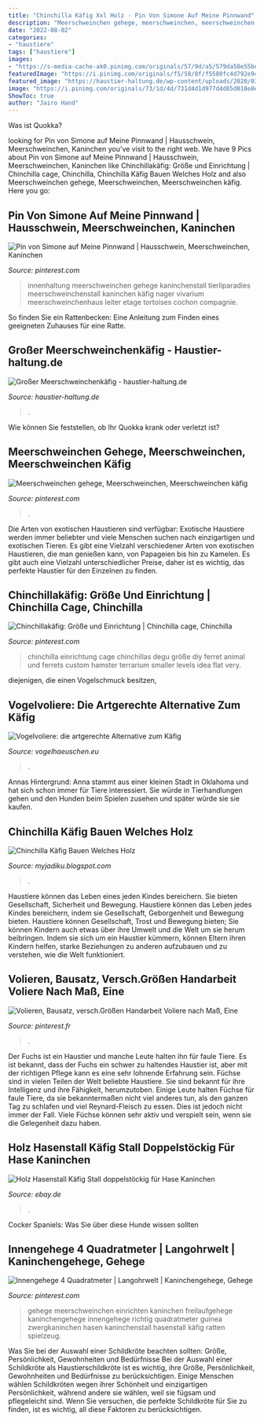 ```yaml
---
title: "Chinchilla Käfig Xxl Holz - Pin Von Simone Auf Meine Pinnwand"
description: "Meerschweinchen gehege, meerschweinchen, meerschweinchen käfig"
date: "2022-08-02"
categories:
- "haustiere"
tags: ["haustiere"]
images:
- "https://s-media-cache-ak0.pinimg.com/originals/57/9d/a5/579da58e55bec85da757a5145eceafd7.jpg"
featuredImage: "https://i.pinimg.com/originals/f5/58/0f/f5580fc4d792e9cac602e6f2426a99f8.jpg"
featured_image: "https://haustier-haltung.de/wp-content/uploads/2020/03/Grosser-Meerschweinchenkaefig-1000x630.png"
image: "https://i.pinimg.com/originals/73/1d/4d/731d4d1d977d4d85d018e8e418dea0c4.jpg"
ShowToc: true
author: "Jairo Hand"
---
```



Was ist Quokka?

	

		
looking for Pin von Simone auf Meine Pinnwand | Hausschwein, Meerschweinchen, Kaninchen you've visit to the right web. We have 9 Pics about Pin von Simone auf Meine Pinnwand | Hausschwein, Meerschweinchen, Kaninchen like Chinchillakäfig: Größe und Einrichtung | Chinchilla cage, Chinchilla, Chinchilla Käfig Bauen Welches Holz and also Meerschweinchen gehege, Meerschweinchen, Meerschweinchen käfig. Here you go:
		
    
## Pin Von Simone Auf Meine Pinnwand | Hausschwein, Meerschweinchen, Kaninchen

<img loading=lazy src="https://i.pinimg.com/736x/3f/71/09/3f710906c1c5c339881be5d5b3982089.jpg" onerror="this.onerror=null;this.src='https://tse2.mm.bing.net/th?id=OIP.gw-wFvOhOMwt0ttxfCiTNgAAAA&amp;pid=15.1';" alt="Pin von Simone auf Meine Pinnwand | Hausschwein, Meerschweinchen, Kaninchen">

_Source: pinterest.com_

>innenhaltung meerschweinchen gehege kaninchenstall tierliparadies meerschweinchenstall kaninchen käfig nager vivarium meerschweinchenhaus leiter etage tortoises cochon compagnie. 

	

So finden Sie ein Rattenbecken: Eine Anleitung zum Finden eines geeigneten Zuhauses für eine Ratte.

    
## Großer Meerschweinchenkäfig - Haustier-haltung.de

<img loading=lazy src="https://haustier-haltung.de/wp-content/uploads/2020/03/Grosser-Meerschweinchenkaefig-1000x630.png" onerror="this.onerror=null;this.src='https://tse4.mm.bing.net/th?id=OIP.XvF5jPJkPI_v8bYKWC7z8wHaEq&amp;pid=15.1';" alt="Großer Meerschweinchenkäfig - haustier-haltung.de">

_Source: haustier-haltung.de_

>. 

	

Wie können Sie feststellen, ob Ihr Quokka krank oder verletzt ist?

    
## Meerschweinchen Gehege, Meerschweinchen, Meerschweinchen Käfig

<img loading=lazy src="https://i.pinimg.com/736x/52/3b/32/523b328ce1e8843da798d6abfc667677.jpg" onerror="this.onerror=null;this.src='https://tse1.mm.bing.net/th?id=OIP.qSXP3s9IJhWfuKHFwvCkOgHaFj&amp;pid=15.1';" alt="Meerschweinchen gehege, Meerschweinchen, Meerschweinchen käfig">

_Source: pinterest.com_

>. 

	

Die Arten von exotischen Haustieren sind verfügbar:
Exotische Haustiere werden immer beliebter und viele Menschen suchen nach einzigartigen und exotischen Tieren. Es gibt eine Vielzahl verschiedener Arten von exotischen Haustieren, die man genießen kann, von Papageien bis hin zu Kamelen. Es gibt auch eine Vielzahl unterschiedlicher Preise, daher ist es wichtig, das perfekte Haustier für den Einzelnen zu finden.

    
## Chinchillakäfig: Größe Und Einrichtung | Chinchilla Cage, Chinchilla

<img loading=lazy src="https://i.pinimg.com/originals/d4/d0/98/d4d09855c4d4a7b34acffabd1ca623a1.jpg" onerror="this.onerror=null;this.src='https://tse4.mm.bing.net/th?id=OIP.3YOnbUNds_g40MrqwHmanwHaJ4&amp;pid=15.1';" alt="Chinchillakäfig: Größe und Einrichtung | Chinchilla cage, Chinchilla">

_Source: pinterest.com_

>chinchilla einrichtung cage chinchillas degu größe diy ferret animal und ferrets custom hamster terrarium smaller levels idea flat very. 

	

diejenigen, die einen Vogelschmuck besitzen,

    
## Vogelvoliere: Die Artgerechte Alternative Zum Käfig

<img loading=lazy src="https://www.vogelhaeuschen.eu/wp-content/uploads/vogelvoliere.jpg" onerror="this.onerror=null;this.src='https://tse3.mm.bing.net/th?id=OIP.KQ6xCDJOboRv7PZGoSnWZQHaDt&amp;pid=15.1';" alt="Vogelvoliere: die artgerechte Alternative zum Käfig">

_Source: vogelhaeuschen.eu_

>. 

	

Annas Hintergrund: Anna stammt aus einer kleinen Stadt in Oklahoma und hat sich schon immer für Tiere interessiert. Sie würde in Tierhandlungen gehen und den Hunden beim Spielen zusehen und später würde sie sie kaufen.

    
## Chinchilla Käfig Bauen Welches Holz

<img loading=lazy src="https://s-media-cache-ak0.pinimg.com/originals/57/9d/a5/579da58e55bec85da757a5145eceafd7.jpg" onerror="this.onerror=null;this.src='https://tse2.mm.bing.net/th?id=OIP.zy1XAEKJM7_nUwv6ux2A6AHaFj&amp;pid=15.1';" alt="Chinchilla Käfig Bauen Welches Holz">

_Source: myjadiku.blogspot.com_

>. 

	

Haustiere können das Leben eines jeden Kindes bereichern. Sie bieten Gesellschaft, Sicherheit und Bewegung.
Haustiere können das Leben jedes Kindes bereichern, indem sie Gesellschaft, Geborgenheit und Bewegung bieten. Haustiere können Gesellschaft, Trost und Bewegung bieten; Sie können Kindern auch etwas über ihre Umwelt und die Welt um sie herum beibringen. Indem sie sich um ein Haustier kümmern, können Eltern ihren Kindern helfen, starke Beziehungen zu anderen aufzubauen und zu verstehen, wie die Welt funktioniert.

    
## Volieren, Bausatz, Versch.Größen Handarbeit Voliere Nach Maß, Eine

<img loading=lazy src="https://i.pinimg.com/originals/73/1d/4d/731d4d1d977d4d85d018e8e418dea0c4.jpg" onerror="this.onerror=null;this.src='https://tse4.mm.bing.net/th?id=OIP.zUSDyxX-LP3dVgGOCLfuBwHaFj&amp;pid=15.1';" alt="Volieren, Bausatz, versch.Größen Handarbeit Voliere nach Maß, Eine">

_Source: pinterest.fr_

>. 

	

Der Fuchs ist ein Haustier und manche Leute halten ihn für faule Tiere. Es ist bekannt, dass der Fuchs ein schwer zu haltendes Haustier ist, aber mit der richtigen Pflege kann es eine sehr lohnende Erfahrung sein.
Füchse sind in vielen Teilen der Welt beliebte Haustiere. Sie sind bekannt für ihre Intelligenz und ihre Fähigkeit, herumzutoben. Einige Leute halten Füchse für faule Tiere, da sie bekanntermaßen nicht viel anderes tun, als den ganzen Tag zu schlafen und viel Reynard-Fleisch zu essen. Dies ist jedoch nicht immer der Fall. Viele Füchse können sehr aktiv und verspielt sein, wenn sie die Gelegenheit dazu haben.

    
## Holz Hasenstall Käfig Stall Doppelstöckig Für Hase Kaninchen

<img loading=lazy src="https://i.ebayimg.com/images/i/112472569450-0-1/s-l1000.jpg" onerror="this.onerror=null;this.src='https://tse1.mm.bing.net/th?id=OIP.suu20AaS-ckL31cAcEybBAHaHa&amp;pid=15.1';" alt="Holz Hasenstall Käfig Stall doppelstöckig für Hase Kaninchen">

_Source: ebay.de_

>. 

	

Cocker Spaniels: Was Sie über diese Hunde wissen sollten

    
## Innengehege 4 Quadratmeter | Langohrwelt | Kaninchengehege, Gehege

<img loading=lazy src="https://i.pinimg.com/originals/f5/58/0f/f5580fc4d792e9cac602e6f2426a99f8.jpg" onerror="this.onerror=null;this.src='https://tse3.mm.bing.net/th?id=OIP.NgV7nExuovpz-og-46Vn-AHaFj&amp;pid=15.1';" alt="Innengehege 4 Quadratmeter | Langohrwelt | Kaninchengehege, Gehege">

_Source: pinterest.com_

>gehege meerschweinchen einrichten kaninchen freilaufgehege kaninchengehege innengehege richtig quadratmeter guinea zwergkaninchen hasen kaninchenstall hasenstall käfig ratten spielzeug. 

	

Was Sie bei der Auswahl einer Schildkröte beachten sollten: Größe, Persönlichkeit, Gewohnheiten und Bedürfnisse
Bei der Auswahl einer Schildkröte als Haustierschildkröte ist es wichtig, ihre Größe, Persönlichkeit, Gewohnheiten und Bedürfnisse zu berücksichtigen. Einige Menschen wählen Schildkröten wegen ihrer Schönheit und einzigartigen Persönlichkeit, während andere sie wählen, weil sie fügsam und pflegeleicht sind. Wenn Sie versuchen, die perfekte Schildkröte für Sie zu finden, ist es wichtig, all diese Faktoren zu berücksichtigen.

